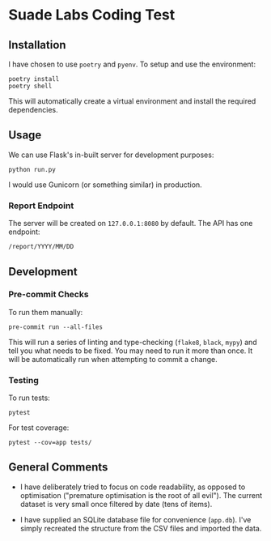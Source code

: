 # Suade Labs Coding Test

## Installation

I have chosen to use `poetry` and `pyenv`. To setup and use the environment:

```shell
poetry install
poetry shell
```

This will automatically create a virtual environment and install the required dependencies.

## Usage

We can use Flask's in-built server for development purposes:

```shell
python run.py
```

I would use Gunicorn (or something similar) in production.

### Report Endpoint

The server will be created on `127.0.0.1:8080` by default. The API has one endpoint:

```
/report/YYYY/MM/DD
```

## Development

### Pre-commit Checks

To run them manually:

```shell
pre-commit run --all-files
```

This will run a series of linting and type-checking (`flake8`, `black`, `mypy`) and tell you what needs to be fixed. You may need to run it more than once. It will be automatically run when attempting to commit a change.

### Testing

To run tests:

```shell
pytest
```

For test coverage:

```shell
pytest --cov=app tests/
```

## General Comments

* I have deliberately tried to focus on code readability, as opposed to optimisation ("premature optimisation is the root of all evil"). The current dataset is very small once filtered by date (tens of items).

* I have supplied an SQLite database file for convenience (`app.db`). I've simply recreated the structure from the CSV files and imported the data.
